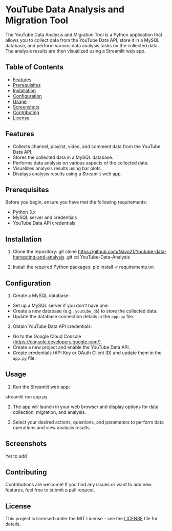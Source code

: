 # YouTube Data Analysis and Migration Tool

The YouTube Data Analysis and Migration Tool is a Python application that allows you to collect data from the YouTube Data API, store it in a MySQL database, and perform various data analysis tasks on the collected data. The analysis results are then visualized using a Streamlit web app.

## Table of Contents

- [Features](#features)
- [Prerequisites](#prerequisites)
- [Installation](#installation)
- [Configuration](#configuration)
- [Usage](#usage)
- [Screenshots](#screenshots)
- [Contributing](#contributing)
- [License](#license)

## Features

- Collects channel, playlist, video, and comment data from the YouTube Data API.
- Stores the collected data in a MySQL database.
- Performs data analysis on various aspects of the collected data.
- Visualizes analysis results using bar plots.
- Displays analysis results using a Streamlit web app.

## Prerequisites

Before you begin, ensure you have met the following requirements:

- Python 3.x
- MySQL server and credentials
- YouTube Data API credentials

## Installation

1. Clone the repository:
git clone https://github.com/Navo21/Youtube-data-harvesting-and-analysis
.git
cd YouTube-Data-Analysis

2. Install the required Python packages:
pip install -r requirements.txt

## Configuration

1. Create a MySQL database:
- Set up a MySQL server if you don't have one.
- Create a new database (e.g., `youtube_db`) to store the collected data.
- Update the database connection details in the `app.py` file.

2. Obtain YouTube Data API credentials:
- Go to the Google Cloud Console (https://console.developers.google.com/).
- Create a new project and enable the YouTube Data API.
- Create credentials (API Key or OAuth Client ID) and update them in the `app.py` file.

## Usage

1. Run the Streamlit web app:

streamlit run app.py

2. The app will launch in your web browser and display options for data collection, migration, and analysis.

3. Select your desired actions, questions, and parameters to perform data operations and view analysis results.

## Screenshots

Yet to add

## Contributing

Contributions are welcome! If you find any issues or want to add new features, feel free to submit a pull request.

## License

This project is licensed under the MIT License - see the [LICENSE](/LICENSE) file for details.
